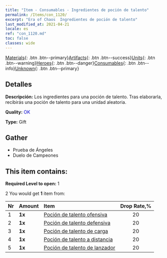 ```yaml
---
title: "Item - Consumables - Ingredientes de poción de talento"
permalink: /Items/con_1120/
excerpt: "Era of Chaos  Ingredientes de poción de talento"
last_modified_at: 2021-04-21
locale: es
ref: "con_1120.md"
toc: false
classes: wide
---
```

 [Materials](/es/Items/){: .btn .btn--primary}[Artifacts](/es/Items/Artifacts/){: .btn .btn--success}[Units](/es/Items/Units/){: .btn .btn--warning}[Heroes](/es/Items/Heroes/){: .btn .btn--danger}[Consumables](/es/Items/Consumables/){: .btn .btn--info}[Unknown](/es/Items/Unknown/){: .btn .btn--primary}

## Detalles
 **Descripción:** Los ingredientes para una poción de talento. Tras elaborarla, recibirás una poción de talento para una unidad aleatoria.

 **Quality:** <span style="color: #0000CD">OK</span>

 **Type:** Gift

## Gather

*    Prueba de Ángeles 
*    Duelo de Campeones 

## This item contains:

 **Required Level to open:** 1

 2 You would get **1** item  from:

  | Nr | Amount |     Item    | Drop Rate,% |
  |:---|:-------|:------------|:---------:|
  | 1 |  **1x** | [Poción de talento ofensiva](/es/Items/con_786/) | 20 | 
  | 2 |  **1x** | [Poción de talento defensiva](/es/Items/con_787/) | 20 | 
  | 3 |  **1x** | [Poción de talento de carga](/es/Items/con_788/) | 20 | 
  | 4 |  **1x** | [Poción de talento a distancia](/es/Items/con_789/) | 20 | 
  | 5 |  **1x** | [Poción de talento de lanzador](/es/Items/con_790/) | 20 | 

